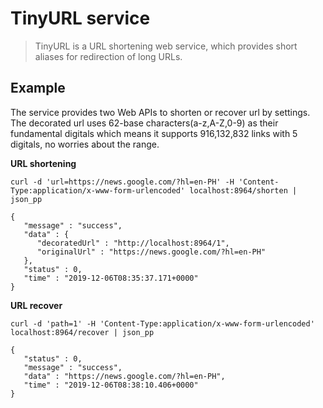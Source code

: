 # TinyURL service

> TinyURL is a URL shortening web service, which provides short aliases for redirection of long URLs.


## Example

The service provides two Web APIs to shorten or recover url by settings. The decorated url uses 62-base characters(a-z,A-Z,0-9) as their fundamental digitals which means it supports 916,132,832 links with 5 digitals, no worries about the range. 

**URL shortening**

```$xslt
curl -d 'url=https://news.google.com/?hl=en-PH' -H 'Content-Type:application/x-www-form-urlencoded' localhost:8964/shorten | json_pp
```
```$xslt
{
   "message" : "success",
   "data" : {
      "decoratedUrl" : "http://localhost:8964/1",
      "originalUrl" : "https://news.google.com/?hl=en-PH"
   },
   "status" : 0,
   "time" : "2019-12-06T08:35:37.171+0000"
}
```

**URL recover**

```$xslt
curl -d 'path=1' -H 'Content-Type:application/x-www-form-urlencoded' localhost:8964/recover | json_pp
```
```$xslt
{
   "status" : 0,
   "message" : "success",
   "data" : "https://news.google.com/?hl=en-PH",
   "time" : "2019-12-06T08:38:10.406+0000"
}
```
